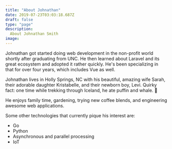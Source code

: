 ```yaml
---
title: "About Johnathan"
date: 2019-07-23T03:03:18.687Z
draft: false
type: "page"
description:
  About Johnathan Smith
image: 
---
```


Johnathan got started doing web development in the non-profit world shortly after graduating from UNC. He then learned about Laravel and its great ecosystem and adopted it rather quickly. He's been specializing in that for over four years, which includes Vue as well.

Johnathan lives in Holly Springs, NC with his beautiful, amazing wife Sarah, their adorable daughter Kristabelle, and their newborn boy, Levi. Quirky fact: one time while trekking through Iceland, he ate puffin and whale. 🤨

He enjoys family time, gardening, trying new coffee blends, and engineering awesome web applications.

Some other technologies that currently pique his interest are:

- Go
- Python
- Asynchronous and parallel processing
- IoT
